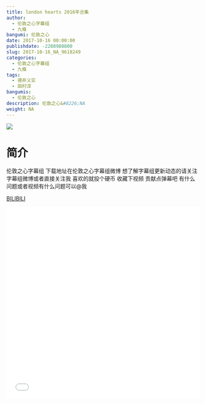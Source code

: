 ```yaml
---
title: london hearts 2016年合集
author: 
  - 伦敦之心字幕组
  - 九條
bangumi: 伦敦之心
date: 2017-10-16 00:00:00
publishdate: -2208988800
slug: 2017-10-16_NA_9618249
categories: 
  - 伦敦之心字幕组
  - 九條
tags: 
  - 德井义实
  - 田村淳
bangumis: 
  - 伦敦之心
description: 伦敦之心&#8226;NA
weight: NA
---
```


![](https://i.imgur.com/lQcN2tb.jpg)

# 简介  
伦敦之心字幕组
下载地址在伦敦之心字幕组微博 想了解字幕组更新动态的请关注字幕组微博或者直接关注我 喜欢的就投个硬币 收藏下视频 贡献点弹幕吧 有什么问题或者视频有什么问题可以@我

  [BILIBILI](https://www.bilibili.com/video/av9618249/)


  <iframe src="//www.bilibili.com/html/html5player.html?cid=15896454&aid=9618249" width="100%" height="500" frameborder="0" allowfullscreen="allowfullscreen"></iframe>
